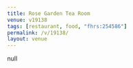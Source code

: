 ```yaml
---
title: Rose Garden Tea Room
venue: v19138
tags: [restaurant, food, "fhrs:254586"]
permalink: /v/19138/
layout: venue
---
```

null